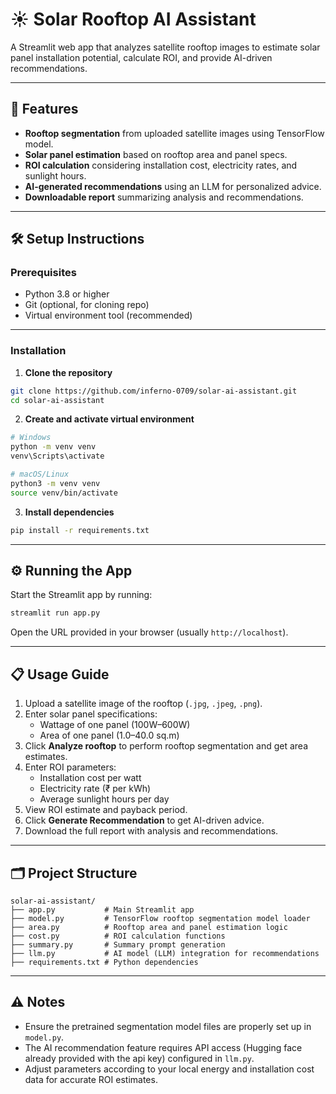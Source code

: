 # ☀️ Solar Rooftop AI Assistant

A Streamlit web app that analyzes satellite rooftop images to estimate solar panel installation potential, calculate ROI, and provide AI-driven recommendations.

---

## 🚀 Features

- **Rooftop segmentation** from uploaded satellite images using TensorFlow model.
- **Solar panel estimation** based on rooftop area and panel specs.
- **ROI calculation** considering installation cost, electricity rates, and sunlight hours.
- **AI-generated recommendations** using an LLM for personalized advice.
- **Downloadable report** summarizing analysis and recommendations.

---

## 🛠️ Setup Instructions

### Prerequisites

- Python 3.8 or higher
- Git (optional, for cloning repo)
- Virtual environment tool (recommended)

---

### Installation

1. **Clone the repository**

```bash
git clone https://github.com/inferno-0709/solar-ai-assistant.git
cd solar-ai-assistant
```

2. **Create and activate virtual environment**

```bash
# Windows
python -m venv venv
venv\Scripts\activate

# macOS/Linux
python3 -m venv venv
source venv/bin/activate
```

3. **Install dependencies**

```bash
pip install -r requirements.txt
```

---

## ⚙️ Running the App

Start the Streamlit app by running:

```bash
streamlit run app.py
```

Open the URL provided in your browser (usually `http://localhost`).

---

## 📋 Usage Guide

1. Upload a satellite image of the rooftop (`.jpg`, `.jpeg`, `.png`).
2. Enter solar panel specifications:
   - Wattage of one panel (100W–600W)
   - Area of one panel (1.0–40.0 sq.m)
3. Click **Analyze rooftop** to perform rooftop segmentation and get area estimates.
4. Enter ROI parameters:
   - Installation cost per watt
   - Electricity rate (₹ per kWh)
   - Average sunlight hours per day
5. View ROI estimate and payback period.
6. Click **Generate Recommendation** to get AI-driven advice.
7. Download the full report with analysis and recommendations.

---

## 🗂️ Project Structure

```
solar-ai-assistant/
├── app.py           # Main Streamlit app
├── model.py         # TensorFlow rooftop segmentation model loader
├── area.py          # Rooftop area and panel estimation logic
├── cost.py          # ROI calculation functions
├── summary.py       # Summary prompt generation
├── llm.py           # AI model (LLM) integration for recommendations
├── requirements.txt # Python dependencies
```

---

## ⚠️ Notes

- Ensure the pretrained segmentation model files are properly set up in `model.py`.
- The AI recommendation feature requires API access (Hugging face already provided with the api key) configured in `llm.py`.
- Adjust parameters according to your local energy and installation cost data for accurate ROI estimates.



